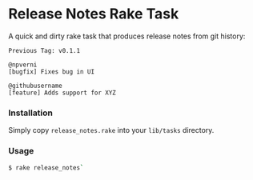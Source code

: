 Release Notes Rake Task
====================================================

A quick and dirty rake task that produces release notes from git
history:

```
Previous Tag: v0.1.1

@npverni
[bugfix] Fixes bug in UI

@githubusername
[feature] Adds support for XYZ
```

### Installation

Simply copy `release_notes.rake` into your `lib/tasks` directory.


### Usage

```bash
$ rake release_notes`
```



